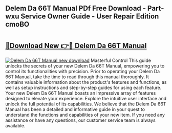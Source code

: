 ## Delem Da 66T Manual PDf Free Download - Part-wxu Service Owner Guide - User Repair Edition cmoBO

# <h2><a href="http://bc24082.oget.top/?id=Delem+Da+66T+Manual">🔗Download New 👉🔴 Delem Da 66T Manual</a></h2>

[![Delem Da 66T Manual new download](https://i.imgur.com/5g1atiW.png)](http://bc24082.oget.top/?id=Delem+Da+66T+Manual)
Masterful Control This guide unlocks the secrets of your new Delem Da 66T Manual, empowering you to control its functionalities with precision. Prior to operating your Delem Da 66T Manual, take the time to read through this manual thoroughly. It contains valuable information about the product's features and functions, as well as setup instructions and step-by-step guides for using each feature. Your new Delem Da 66T Manual boasts an impressive array of features designed to elevate your experience. Explore the intuitive user interface and unlock the full potential of its capabilities. We believe that the Delem Da 66T Manual has been a detailed and informative guide in your quest to understand the functions and capabilities of your new item. If you need any assistance or have any questions, our customer service team is always available.
